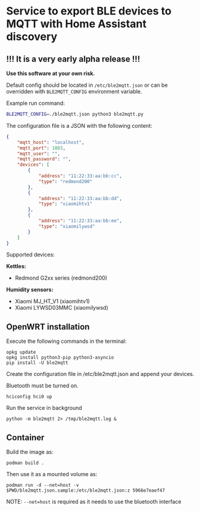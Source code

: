 # Service to export BLE devices to MQTT with Home Assistant discovery

## !!! It is a very early alpha release !!! 

**Use this software at your own risk.**

Default config should be located in `/etc/ble2mqtt.json` or 
can be overridden with `BLE2MQTT_CONFIG` environment variable.

Example run command:

```sh 
BLE2MQTT_CONFIG=./ble2mqtt.json python3 ble2mqtt.py
```

The configuration file is a JSON with the following content:

```json
{
    "mqtt_host": "localhost",
    "mqtt_port": 1883,
    "mqtt_user": "",
    "mqtt_password": "",
    "devices": [
        {
            "address": "11:22:33:aa:bb:cc",
            "type": "redmond200"
        },
        {
            "address": "11:22:33:aa:bb:dd",
            "type": "xiaomihtv1"
        },
        {
            "address": "11:22:33:aa:bb:ee",
            "type": "xiaomilywsd"
        }
    ]
}
```

Supported devices:

**Kettles:**
- Redmond G2xx series (redmond200)

**Humidity sensors:**
- Xiaomi MJ_HT_V1 (xiaomihtv1)
- Xiaomi LYWSD03MMC (xiaomilywsd)


## OpenWRT installation

Execute the following commands in the terminal:

```shell script
opkg update
opkg install python3-pip python3-asyncio
pip install -U ble2mqtt
```

Create the configuration file in /etc/ble2mqtt.json and
append your devices.

Bluetooth must be turned on.

```shell script
hciconfig hci0 up
```

Run the service in background

```shell script
python -m ble2mqtt 2> /tmp/ble2mqtt.log &
```

## Container

Build the image as:

```shell script
podman build .
```

Then use it as a mounted volume as:

```shell script
podman run -d --net=host -v $PWD/ble2mqtt.json.sample:/etc/ble2mqtt.json:z 5966e7eaef47
```

NOTE: `--net=host` is required as it needs to use the bluetooth interface
